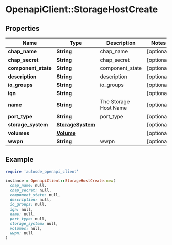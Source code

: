 # OpenapiClient::StorageHostCreate

## Properties

| Name | Type | Description | Notes |
| ---- | ---- | ----------- | ----- |
| **chap_name** | **String** | chap_name | [optional] |
| **chap_secret** | **String** | chap_secret | [optional] |
| **component_state** | **String** | component_state | [optional] |
| **description** | **String** | description | [optional] |
| **io_groups** | **String** | io_groups | [optional] |
| **iqn** | **String** |  | [optional] |
| **name** | **String** | The Storage Host Name | [optional] |
| **port_type** | **String** | port_type | [optional] |
| **storage_system** | [**StorageSystem**](StorageSystem.md) |  | [optional] |
| **volumes** | [**Volume**](Volume.md) |  | [optional] |
| **wwpn** | **String** | wwpn | [optional] |

## Example

```ruby
require 'autosde_openapi_client'

instance = OpenapiClient::StorageHostCreate.new(
  chap_name: null,
  chap_secret: null,
  component_state: null,
  description: null,
  io_groups: null,
  iqn: null,
  name: null,
  port_type: null,
  storage_system: null,
  volumes: null,
  wwpn: null
)
```

